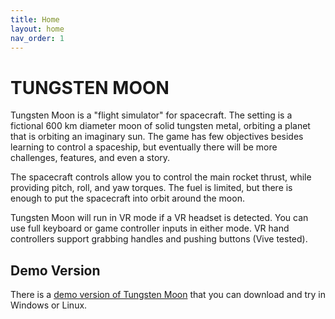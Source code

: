 ```yaml
---
title: Home
layout: home
nav_order: 1
---
```


# TUNGSTEN MOON

Tungsten Moon is a "flight simulator" for spacecraft. The setting is a fictional 600 km diameter moon of solid tungsten metal, orbiting a planet that is orbiting an imaginary sun. The game has few objectives besides learning to control a spaceship, but eventually there will be more challenges, features, and even a story.

The spacecraft controls allow you to control the main rocket thrust, while providing pitch, roll, and yaw torques. The fuel is limited, but there is enough to put the spacecraft into orbit around the moon.

Tungsten Moon will run in VR mode if a VR headset is detected. You can use full keyboard or game controller inputs in either mode. VR hand controllers support grabbing handles and pushing buttons (Vive tested).

## Demo Version

There is a [demo version of Tungsten Moon](https://github.com/Eccentric-Anomalies/Tungsten-Moon-Demo-Releases/releases) that you can download and try in Windows or Linux.
